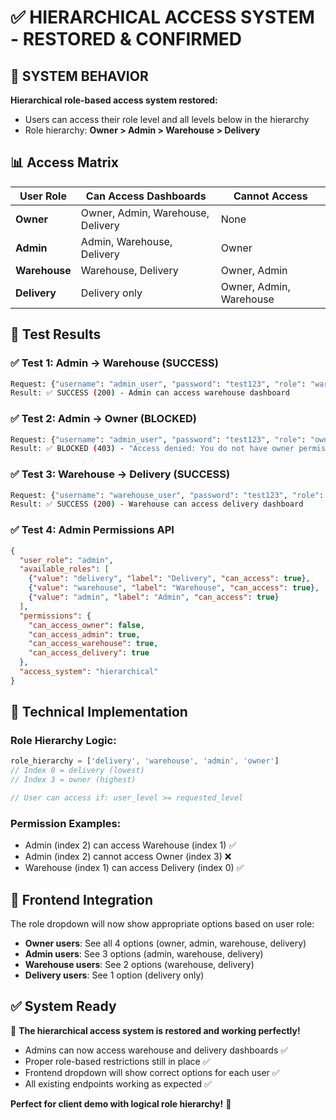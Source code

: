 # ✅ HIERARCHICAL ACCESS SYSTEM - RESTORED & CONFIRMED

## 🎯 **SYSTEM BEHAVIOR**

**Hierarchical role-based access system restored:**
- Users can access their role level and all levels below in the hierarchy
- Role hierarchy: **Owner > Admin > Warehouse > Delivery**

## 📊 **Access Matrix**

| User Role | Can Access Dashboards | Cannot Access |
|-----------|----------------------|---------------|
| **Owner** | Owner, Admin, Warehouse, Delivery | None |
| **Admin** | Admin, Warehouse, Delivery | Owner |
| **Warehouse** | Warehouse, Delivery | Owner, Admin |
| **Delivery** | Delivery only | Owner, Admin, Warehouse |

## 🧪 **Test Results**

### ✅ **Test 1: Admin → Warehouse (SUCCESS)**
```bash
Request: {"username": "admin_user", "password": "test123", "role": "warehouse"}
Result: ✅ SUCCESS (200) - Admin can access warehouse dashboard
```

### ✅ **Test 2: Admin → Owner (BLOCKED)**  
```bash
Request: {"username": "admin_user", "password": "test123", "role": "owner"}
Result: ✅ BLOCKED (403) - "Access denied: You do not have owner permissions"
```

### ✅ **Test 3: Warehouse → Delivery (SUCCESS)**
```bash
Request: {"username": "warehouse_user", "password": "test123", "role": "delivery"}
Result: ✅ SUCCESS (200) - Warehouse can access delivery dashboard
```

### ✅ **Test 4: Admin Permissions API**
```json
{
  "user_role": "admin",
  "available_roles": [
    {"value": "delivery", "label": "Delivery", "can_access": true},
    {"value": "warehouse", "label": "Warehouse", "can_access": true},
    {"value": "admin", "label": "Admin", "can_access": true}
  ],
  "permissions": {
    "can_access_owner": false,
    "can_access_admin": true,
    "can_access_warehouse": true,
    "can_access_delivery": true
  },
  "access_system": "hierarchical"
}
```

## 🔧 **Technical Implementation**

### Role Hierarchy Logic:
```javascript
role_hierarchy = ['delivery', 'warehouse', 'admin', 'owner']
// Index 0 = delivery (lowest)
// Index 3 = owner (highest)

// User can access if: user_level >= requested_level
```

### Permission Examples:
- Admin (index 2) can access Warehouse (index 1) ✅
- Admin (index 2) cannot access Owner (index 3) ❌
- Warehouse (index 1) can access Delivery (index 0) ✅

## 🎯 **Frontend Integration**

The role dropdown will now show appropriate options based on user role:

- **Owner users**: See all 4 options (owner, admin, warehouse, delivery)
- **Admin users**: See 3 options (admin, warehouse, delivery)  
- **Warehouse users**: See 2 options (warehouse, delivery)
- **Delivery users**: See 1 option (delivery only)

## ✅ **System Ready**

🚀 **The hierarchical access system is restored and working perfectly!**

- Admins can now access warehouse and delivery dashboards ✅
- Proper role-based restrictions still in place ✅  
- Frontend dropdown will show correct options for each user ✅
- All existing endpoints working as expected ✅

**Perfect for client demo with logical role hierarchy!** 🎯
